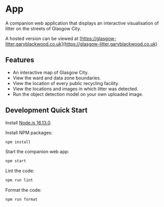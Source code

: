# App

A companion web application that displays an interactive visualisation of litter on the streets of Glasgow City.

A hosted version can be viewed at [https://glasgow-litter.garyblackwood.co.uk](https://glasgow-litter.garyblackwood.co.uk)

## Features

- An interactive map of Glasgow City.
- View the ward and data zone boundaries.
- View the location of every public recycling facility.
- View the locations and images in which litter was detected.
- Run the object detection model on your own uploaded image.

## Development Quick Start

Install [Node.js 16.13.0](https://nodejs.org/en/download).

Install NPM packages:

```bash
npm install
```

Start the companion web app:

```bash
npm start
```

Lint the code:

```bash
npm run lint
```

Format the code:

```bash
npm run format
```

